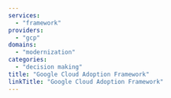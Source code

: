 ```yaml
---
services:
  - "framework"
providers:
  - "gcp"
domains:
  - "modernization"
categories:
  - "decision making"
title: "Google Cloud Adoption Framework"
linkTitle: "Google Cloud Adoption Framework"
---
```

